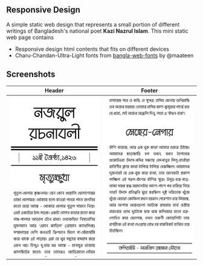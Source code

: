 ## Responsive Design

A simple static web design that represents a small portion of different writings of Bangladesh's national poet **Kazi Nazrul Islam**. This mini static web page contains

- Responsive design html contents that fits on different devices
- Charu-Chandan-Ultra-Light fonts from [bangla-web-fonts](https://github.com/maateen/bangla-web-fonts) by @maateen

## Screenshots

Header             |  Footer
:-------------------------:|:-------------------------:
![](https://github.com/shunjid/web-and-desktop/blob/master/responsive-design/img/part1.png)  |  ![](https://github.com/shunjid/web-and-desktop/blob/master/responsive-design/img/part2.png)